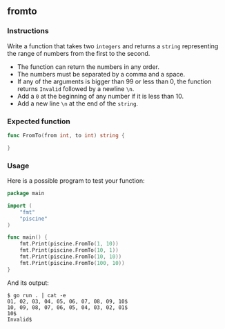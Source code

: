 ## fromto

### Instructions

Write a function that takes two `integers` and returns a `string` representing the range of numbers from the first to the second.

- The function can return the numbers in any order.
- The numbers must be separated by a comma and a space.
- If any of the arguments is bigger than 99 or less than 0, the function returns `Invalid` followed by a newline `\n`.
- Add a `0` at the beginning of any number if it is less than 10.
- Add a new line `\n` at the end of the `string`.

### Expected function

```go
func FromTo(from int, to int) string {

}
```

### Usage

Here is a possible program to test your function:

```go
package main

import (
	"fmt"
	"piscine"
)

func main() {
	fmt.Print(piscine.FromTo(1, 10))
	fmt.Print(piscine.FromTo(10, 1))
	fmt.Print(piscine.FromTo(10, 10))
	fmt.Print(piscine.FromTo(100, 10))
}

```
And its output:

```console
$ go run . | cat -e
01, 02, 03, 04, 05, 06, 07, 08, 09, 10$
10, 09, 08, 07, 06, 05, 04, 03, 02, 01$
10$
Invalid$
```
